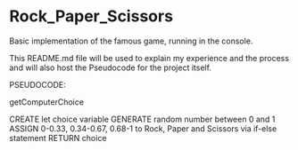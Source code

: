 # Rock_Paper_Scissors
Basic implementation of the famous game, running in the console.

This README.md file will be used to explain my experience and the process and will also host the Pseudocode for the project itself.



PSEUDOCODE:


getComputerChoice

CREATE let choice variable
GENERATE random number between 0 and 1
ASSIGN 0-0.33, 0.34-0.67, 0.68-1 to Rock, Paper and Scissors via if-else statement
RETURN choice